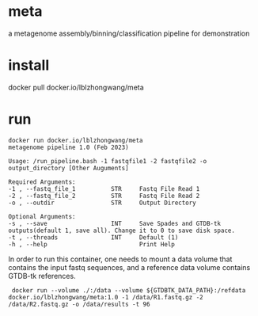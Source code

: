 # meta
a metagenome assembly/binning/classification pipeline for demonstration

# install
docker pull docker.io/lblzhongwang/meta
# run

```
docker run docker.io/lblzhongwang/meta
metagenome pipeline 1.0 (Feb 2023)

Usage: /run_pipeline.bash -1 fastqfile1 -2 fastqfile2 -o output_directory [Other Auguments]

Required Arguments:
-1 , --fastq_file_1          STR     Fastq File Read 1
-2 , --fastq_file_2          STR     Fastq File Read 2
-o , --outdir                STR     Output Directory

Optional Arguments:
-s , --save                  INT     Save Spades and GTDB-tk outputs(default 1, save all). Change it to 0 to save disk space.
-t , --threads               INT     Default (1)
-h , --help                          Print Help
```
In order to run this container, one needs to mount a data volume that contains the input fastq sequences, and a reference data volume contains GTDB-tk references.
```
 docker run --volume ./:/data --volume ${GTDBTK_DATA_PATH}:/refdata docker.io/lblzhongwang/meta:1.0 -1 /data/R1.fastq.gz -2 /data/R2.fastq.gz -o /data/results -t 96
 ```
